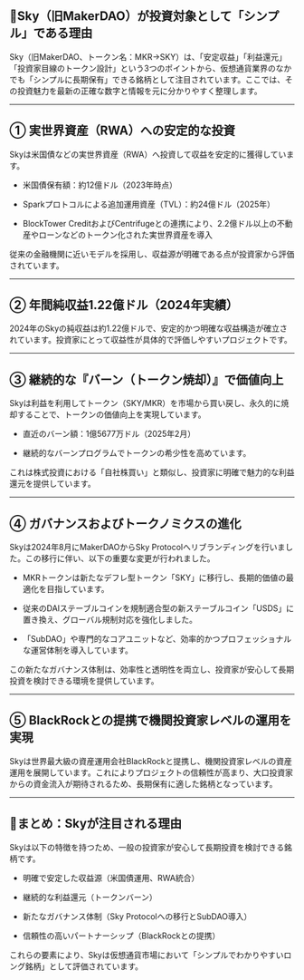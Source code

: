 ## 📌Sky（旧MakerDAO）が投資対象として「シンプル」である理由

Sky（旧MakerDAO、トークン名：MKR→SKY）は、「安定収益」「利益還元」「投資家目線のトークン設計」という3つのポイントから、仮想通貨業界のなかでも「シンプルに長期保有」できる銘柄として注目されています。ここでは、その投資魅力を最新の正確な数字と情報を元に分かりやすく整理します。

---

## ① 実世界資産（RWA）への安定的な投資

Skyは米国債などの実世界資産（RWA）へ投資して収益を安定的に獲得しています。

- 米国債保有額：約12億ドル（2023年時点）
    
- Sparkプロトコルによる追加運用資産（TVL）：約24億ドル（2025年）
    
- BlockTower CreditおよびCentrifugeとの連携により、2.2億ドル以上の不動産やローンなどのトークン化された実世界資産を導入
    

従来の金融機関に近いモデルを採用し、収益源が明確である点が投資家から評価されています。

---

## ② 年間純収益1.22億ドル（2024年実績）

2024年のSkyの純収益は約1.22億ドルで、安定的かつ明確な収益構造が確立されています。投資家にとって収益性が具体的で評価しやすいプロジェクトです。

---

## ③ 継続的な『バーン（トークン焼却）』で価値向上

Skyは利益を利用してトークン（SKY/MKR）を市場から買い戻し、永久的に焼却することで、トークンの価値向上を実現しています。

- 直近のバーン額：1億5677万ドル（2025年2月）
    
- 継続的なバーンプログラムでトークンの希少性を高めています。
    

これは株式投資における「自社株買い」と類似し、投資家に明確で魅力的な利益還元を提供しています。

---

## ④ ガバナンスおよびトークノミクスの進化

Skyは2024年8月にMakerDAOからSky Protocolへリブランディングを行いました。この移行に伴い、以下の重要な変更が行われました。

- MKRトークンは新たなデフレ型トークン「SKY」に移行し、長期的価値の最適化を目指しています。
    
- 従来のDAIステーブルコインを規制適合型の新ステーブルコイン「USDS」に置き換え、グローバル規制対応を強化しました。
    
- 「SubDAO」や専門的なコアユニットなど、効率的かつプロフェッショナルな運営体制を導入しています。
    

この新たなガバナンス体制は、効率性と透明性を両立し、投資家が安心して長期投資を検討できる環境を提供しています。

---

## ⑤ BlackRockとの提携で機関投資家レベルの運用を実現

Skyは世界最大級の資産運用会社BlackRockと提携し、機関投資家レベルの資産運用を展開しています。これによりプロジェクトの信頼性が高まり、大口投資家からの資金流入が期待されるため、長期保有に適した銘柄となっています。

---

## 📌まとめ：Skyが注目される理由

Skyは以下の特徴を持つため、一般の投資家が安心して長期投資を検討できる銘柄です。

- 明確で安定した収益源（米国債運用、RWA統合）
    
- 継続的な利益還元（トークンバーン）
    
- 新たなガバナンス体制（Sky Protocolへの移行とSubDAO導入）
    
- 信頼性の高いパートナーシップ（BlackRockとの提携）
    

これらの要素により、Skyは仮想通貨市場において「シンプルでわかりやすいロング銘柄」として評価されています。
